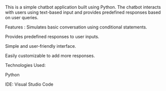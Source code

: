 This is a simple chatbot application built using Python. The chatbot interacts with users using text-based input and provides predefined responses based on user queries.

Features :
Simulates basic conversation using conditional statements.

Provides predefined responses to user inputs.

Simple and user-friendly interface.

Easily customizable to add more responses.

Technologies Used:

Python

IDE: Visual Studio Code 
